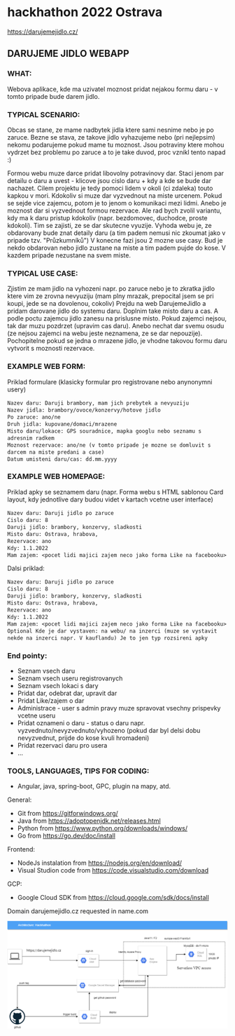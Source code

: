 # hackhathon 2022 Ostrava
https://darujemejidlo.cz/

## DARUJEME JIDLO WEBAPP
 
### WHAT:
Webova aplikace, kde ma uzivatel moznost pridat nejakou formu daru - v tomto pripade bude darem jidlo.
 
### TYPICAL SCENARIO:
Obcas se stane, ze mame nadbytek jidla ktere sami nesnime nebo je po zaruce. Bezne se stava, ze takove jidlo vyhazujeme nebo (pri nejlepsim) nekomu podarujeme pokud mame tu moznost. Jsou potraviny ktere mohou vydrzet bez problemu po zaruce a to je take duvod, proc vznikl tento napad :)
 
Formou webu muze darce pridat libovolny potravinovy dar. Staci jenom par detailu o daru a uvest - klicove jsou cislo daru + kdy a kde se bude dar nachazet. 
Cilem projektu je tedy pomoci lidem v okoli (ci zdaleka) touto kapkou v mori. Kdokoliv si muze dar vyzvednout na miste urcenem. Pokud se sejde vice zajemcu, potom je to jenom o komunikaci mezi lidmi. Anebo je moznost dar si vyzvednout formou rezervace. Ale rad bych zvolil variantu, kdy ma k daru pristup kdokoliv (napr. bezdomovec, duchodce, proste kdokoli). Tim se zajisti, ze se dar skutecne vyuzije. 
Vyhoda webu je, ze obdarovany bude znat detaily daru (a tim padem nemusi nic zkoumat jako v pripade  tzv. "Průzkumníků")
V konecne fazi jsou 2 mozne use casy. Bud je nekdo obdarovan nebo jidlo zustane na miste a tim padem pujde do kose. V kazdem pripade nezustane na svem miste.
 
 
### TYPICAL USE CASE:
Zjistim ze mam jidlo na vyhozeni napr. po zaruce nebo je to zkratka jidlo ktere vim ze zrovna nevyuziju (mam plny mrazak, prepocital jsem se pri koupi, jede se na dovolenou, cokoliv)
Prejdu na web DarujemeJidlo a pridam darovane jidlo do systemu daru. Doplnim take misto daru a cas. A podle poctu zajemcu jidlo zanesu na prislusne misto. Pokud zajemci nejsou, tak dar muzu pozdrzet (upravim cas daru). Anebo nechat dar svemu osudu (ze nejsou zajemci na webu jeste neznamena, ze se dar nepouzije). Pochopitelne pokud se jedna o mrazene jidlo, je vhodne takovou formu daru vytvorit s moznosti rezervace. 
 
 
 
### EXAMPLE WEB FORM:
Priklad formulare (klasicky formular pro registrovane nebo anynonymni usery)
```
Nazev daru: Daruji brambory, mam jich prebytek a nevyuziju
Nazev jidla: brambory/ovoce/konzervy/hotove jidlo
Po zaruce: ano/ne
Druh jidla: kupovane/domaci/mrazene
Misto daru/lokace: GPS souradnice, mapka googlu nebo seznamu s adresnim radkem
Moznost rezervace: ano/ne (v tomto pripade je mozne se domluvit s darcem na miste predani a case)
Datum umisteni daru/cas: dd.mm.yyyy
```
 
### EXAMPLE WEB HOMEPAGE:
Priklad apky se seznamem daru (napr. Forma webu s HTML sablonou Card layout, kdy jednotlive dary budou videt v kartach vcetne user interface)
```
Nazev daru: Daruji jidlo po zaruce
Cislo daru: 8
Daruji jidlo: brambory, konzervy, sladkosti
Misto daru: Ostrava, hrabova, 
Rezervace: ano
Kdy: 1.1.2022
Mam zajem: <pocet lidi majici zajem neco jako forma Like na facebooku>
```

Dalsi priklad:
```
Nazev daru: Daruji jidlo po zaruce
Cislo daru: 8
Daruji jidlo: brambory, konzervy, sladkosti
Misto daru: Ostrava, hrabova, 
Rezervace: ano
Kdy: 1.1.2022
Mam zajem: <pocet lidi majici zajem neco jako forma Like na facebooku>
Optional Kde je dar vystaven: na webu/ na inzerci (muze se vystavit nekde na inzerci napr. V kauflandu) Je to jen typ rozsireni apky
```

### End pointy:
-	Seznam vsech daru
-	Seznam vsech useru registrovanych
-	Seznam vsech lokaci s dary 
-	Pridat dar, odebrat dar, upravit dar
-	Pridat Like/zajem o dar 
-	Administrace - user s admin pravy muze spravovat vsechny prispevky vcetne useru
-	Pridat oznameni o daru - status o daru napr. vyzvednuto/nevyzvednuto/vyhozeno (pokud dar byl delsi dobu nevyzvednut, prijde do kose kvuli hromadeni)
-	Pridat rezervaci daru pro usera 
-	…
 
### TOOLS, LANGUAGES, TIPS FOR CODING:
-	Angular, java, spring-boot, GPC, plugin na mapy, atd.

 General:
 - Git from https://gitforwindows.org/
 - Java from https://adoptopenjdk.net/releases.html
 - Python from https://www.python.org/downloads/windows/ 
 - Go from https://go.dev/doc/install
 
 Frontend:
 - NodeJs instalation from https://nodejs.org/en/download/ 
 - Visual Studion code from https://code.visualstudio.com/download 
 
GCP:
 - Google Cloud SDK from https://cloud.google.com/sdk/docs/install
 
 
 
 Domain darujemejidlo.cz requested in name.com

![Architecture diagram](architecture.drawio.png?raw=true "Title")
